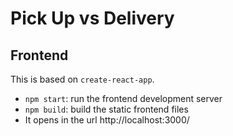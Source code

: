 # Pick Up vs Delivery

## Frontend

This is based on `create-react-app`.

- `npm start`: run the frontend development server
- `npm build`: build the static frontend files
- It opens in the url http://localhost:3000/
